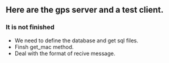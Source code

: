 ## Here are the gps server and a test client.
### It is not finished
- We need to define the database and get sql files.
- Finsh get_mac method.
- Deal with the format of recive message.